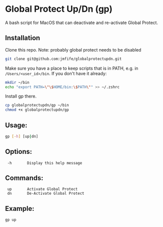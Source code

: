 # Global Protect Up/Dn (gp)

A bash script for MacOS that can deactivate and re-activate Global Protect.

## Installation

Clone this repo.  Note: probably global protect needs to be disabled

```bash
git clone git@github.com:jmfife/globalprotectupdn.git
```

Make sure you have a place to keep scripts that is in PATH, e.g. in `/Users/<user_id>/bin`.  If you don't have it already:

```bash
mkdir ~/bin
echo "export PATH=\"\$HOME/bin:\$PATH\"" >> ~/.zshrc
````

Install gp there. 

```bash
cp globalprotectupdn/gp ~/bin
chmod +x globalprotectupdn/gp
````

## Usage:

```bash
gp [-h] [up|dn]
```

## Options:

     -h       Display this help message

## Commands:

     up       Activate Global Protect
     dn       De-Activate Global Protect

## Example:

```bash
gp up
````
